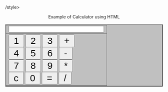 /style>  
</head>  
<body>  
    <div class = "title"  align="center">  
        Example of Calculator using HTML  
    </div>  
    <form name="Calculator" class = "calculator" >  
<table border="2" align="center" cellpadding="15" cellspacing="12" bgcolor="#c0c0c0">  
<tr>  
<td>  
<input type="text" name="Input" Size="35" id="display">  
<br>  
</td>  
</tr>  
<tr>  
<td>  
<input type="button" name = "one" style="font-size:30px" value=" 1 " OnClick="Calculator.Input.value += '1'">  
<input type="button" name = "two" style = "font-size:30px" value=" 2 " OnCLick="Calculator.Input.value += '2'">  
<input type="button" name = "three" style="font-size:30px" value=" 3 " OnClick="Calculator.Input.value += '3'">  
<input type="button" name="add" class ="btnTop" style="font-size:30px" value=" + " OnClick="Calculator.Input.value += ' + '">  
<br>  
<input type="button" name = "four" style="font-size:30px" value=" 4 " OnClick="Calculator.Input.value += '4'">  
<input type="button" name = "five" style="font-size:30px" value=" 5 " OnCLick="Calculator.Input.value += '5'">  
<input type="button" name = "six" style="font-size:30px" value=" 6 " OnClick="Calculator.Input.value += '6'">  
<input type="button" name = "minus" style="font-size:30px" value=" - " OnClick="Calculator.Input.value += ' - '">  
<br>  
<input type="button" name = "seven" style="font-size:30px" value=" 7 " OnClick="Calculator.Input.value += '7'">  
<input type="button" name = "eight" style="font-size:30px" value=" 8 " OnCLick="Calculator.Input.value += '8'">  
<input type="button" name = "nine" style="font-size:30px" value=" 9 " OnClick="Calculator.Input.value += '9'">  
<input type="button" name = "mul" style="font-size:30px" value=" * "   
OnClick="Calculator.Input.value += ' * '">  
<br>  
<input type="button" name = "clear" style="font-size:30px" value=" c " OnClick="Calculator.Input.value = ''">  
<input type="button" name="zero" style="font-size:30px" value=" 0 " OnClick="Calculator.Input.value += '0'">  
<input type="button" name="DoIt" style="font-size:30px" value=" = " OnClick="Calculator.Input.value = eval(Calculator.Input.value)">  
<input type="button" name="div" style="font-size:30px" value=" / " OnClick="Calculator.Input.value += ' / '">  
<br>  
</td>  
  
</tr>  
</table>  
</form>  
</body>  
</html>     
